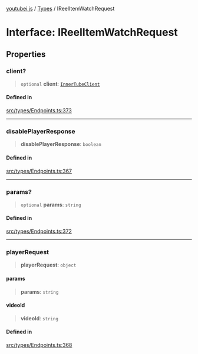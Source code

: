 [youtubei.js](../../../README.md) / [Types](../README.md) / IReelItemWatchRequest

# Interface: IReelItemWatchRequest

## Properties

### client?

> `optional` **client**: [`InnerTubeClient`](../type-aliases/InnerTubeClient.md)

#### Defined in

[src/types/Endpoints.ts:373](https://github.com/LuanRT/YouTube.js/blob/305a398158a6cac82e6ef288fed4bf1661c89d52/src/types/Endpoints.ts#L373)

***

### disablePlayerResponse

> **disablePlayerResponse**: `boolean`

#### Defined in

[src/types/Endpoints.ts:367](https://github.com/LuanRT/YouTube.js/blob/305a398158a6cac82e6ef288fed4bf1661c89d52/src/types/Endpoints.ts#L367)

***

### params?

> `optional` **params**: `string`

#### Defined in

[src/types/Endpoints.ts:372](https://github.com/LuanRT/YouTube.js/blob/305a398158a6cac82e6ef288fed4bf1661c89d52/src/types/Endpoints.ts#L372)

***

### playerRequest

> **playerRequest**: `object`

#### params

> **params**: `string`

#### videoId

> **videoId**: `string`

#### Defined in

[src/types/Endpoints.ts:368](https://github.com/LuanRT/YouTube.js/blob/305a398158a6cac82e6ef288fed4bf1661c89d52/src/types/Endpoints.ts#L368)
